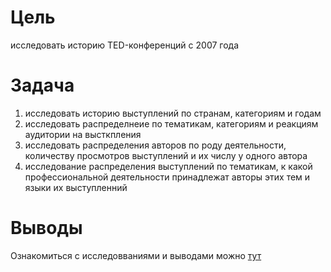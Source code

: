 # Цель
 исследовать историю TED-конференций с 2007 года   
# Задача    
1. исследовать историю выступлений по странам, категориям и годам   
2. исследовать распределнеие по тематикам, категориям и реакциям аудитории на высткпления
3. исследовать распределения авторов по роду деятельности, количеству просмотров выступлений и их числу у одного автора
4. исследование распределения выступлений по тематикам, к какой профессиональной деятельности принадлежат авторы этих тем
и языки их выступленний

# Выводы
Ознакомиться с исследовваниями и выводами можно [тут](https://public.tableau.com/shared/R2HZ7BF4C?:display_count=n&:origin=viz_share_link)

